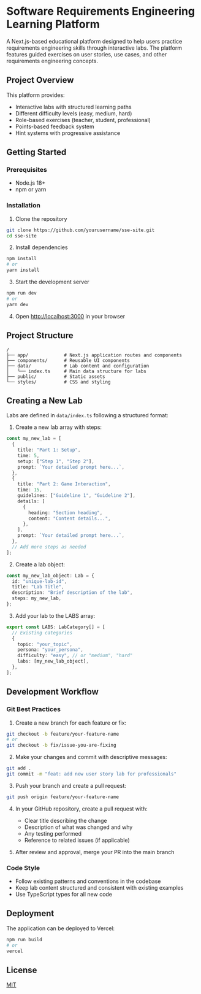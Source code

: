 # Software Requirements Engineering Learning Platform

A Next.js-based educational platform designed to help users practice requirements engineering skills through interactive labs. The platform features guided exercises on user stories, use cases, and other requirements engineering concepts.

## Project Overview

This platform provides:

- Interactive labs with structured learning paths
- Different difficulty levels (easy, medium, hard)
- Role-based exercises (teacher, student, professional)
- Points-based feedback system
- Hint systems with progressive assistance

## Getting Started

### Prerequisites

- Node.js 18+
- npm or yarn

### Installation

1. Clone the repository

```bash
git clone https://github.com/yourusername/sse-site.git
cd sse-site
```

2. Install dependencies

```bash
npm install
# or
yarn install
```

3. Start the development server

```bash
npm run dev
# or
yarn dev
```

4. Open [http://localhost:3000](http://localhost:3000) in your browser

## Project Structure

```
/
├── app/             # Next.js application routes and components
├── components/      # Reusable UI components
├── data/            # Lab content and configuration
│   └── index.ts     # Main data structure for labs
├── public/          # Static assets
└── styles/          # CSS and styling
```

## Creating a New Lab

Labs are defined in `data/index.ts` following a structured format:

1. Create a new lab array with steps:

```typescript
const my_new_lab = [
  {
    title: "Part 1: Setup",
    time: 5,
    setup: ["Step 1", "Step 2"],
    prompt: `Your detailed prompt here...`,
  },
  {
    title: "Part 2: Game Interaction",
    time: 15,
    guidelines: ["Guideline 1", "Guideline 2"],
    details: [
      {
        heading: "Section heading",
        content: "Content details...",
      },
    ],
    prompt: `Your detailed prompt here...`,
  },
  // Add more steps as needed
];
```

2. Create a lab object:

```typescript
const my_new_lab_object: Lab = {
  id: "unique-lab-id",
  title: "Lab Title",
  description: "Brief description of the lab",
  steps: my_new_lab,
};
```

3. Add your lab to the LABS array:

```typescript
export const LABS: LabCategory[] = [
  // Existing categories
  {
    topic: "your_topic",
    persona: "your_persona",
    difficulty: "easy", // or "medium", "hard"
    labs: [my_new_lab_object],
  },
];
```

## Development Workflow

### Git Best Practices

1. Create a new branch for each feature or fix:

```bash
git checkout -b feature/your-feature-name
# or
git checkout -b fix/issue-you-are-fixing
```

2. Make your changes and commit with descriptive messages:

```bash
git add .
git commit -m "feat: add new user story lab for professionals"
```

3. Push your branch and create a pull request:

```bash
git push origin feature/your-feature-name
```

4. In your GitHub repository, create a pull request with:

   - Clear title describing the change
   - Description of what was changed and why
   - Any testing performed
   - Reference to related issues (if applicable)

5. After review and approval, merge your PR into the main branch

### Code Style

- Follow existing patterns and conventions in the codebase
- Keep lab content structured and consistent with existing examples
- Use TypeScript types for all new code

## Deployment

The application can be deployed to Vercel:

```bash
npm run build
# or
vercel
```

## License

[MIT](LICENSE)
